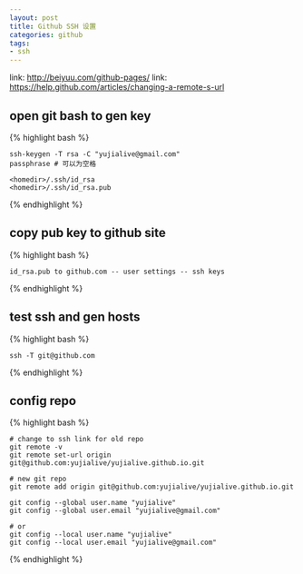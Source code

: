 ```yaml
---
layout: post
title: Github SSH 设置
categories: github
tags: 
- ssh
---
```


link: <http://beiyuu.com/github-pages/>
link: <https://help.github.com/articles/changing-a-remote-s-url>

## open git bash to gen key

{% highlight bash %}

	ssh-keygen -T rsa -C "yujialive@gmail.com"
	passphrase # 可以为空格

	<homedir>/.ssh/id_rsa
	<homedir>/.ssh/id_rsa.pub

{% endhighlight %}

## copy pub key to github site

{% highlight bash %}

	id_rsa.pub to github.com -- user settings -- ssh keys

{% endhighlight %}

## test ssh and gen hosts

{% highlight bash %}

	ssh -T git@github.com

{% endhighlight %}

## config repo

{% highlight bash %}

	# change to ssh link for old repo
	git remote -v
	git remote set-url origin git@github.com:yujialive/yujialive.github.io.git

	# new git repo
	git remote add origin git@github.com:yujialive/yujialive.github.io.git

	git config --global user.name "yujialive"
	git config --global user.email "yujialive@gmail.com"

	# or
	git config --local user.name "yujialive"
	git config --local user.email "yujialive@gmail.com"

{% endhighlight %}